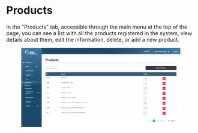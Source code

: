 # Products

In the "Products" tab, accessible through the main menu at the top of the page, you can see a list with all the products registered in the system, view details about them, edit the information, delete, or add a new product.

<figure><img src="../../../../.gitbook/assets/prod-list.png" alt=""><figcaption></figcaption></figure>

